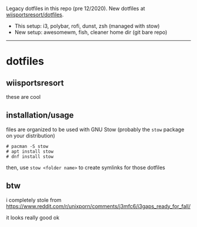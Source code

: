 Legacy dotfiles in this repo (pre 12/2020). New dotfiles at [wiisportsresort/dotfiles](https://github.com/wiisportsresort/dotfiles).

- This setup: i3, polybar, rofi, dunst, zsh (managed with stow)
- New setup: awesomewm, fish, cleaner home dir (git bare repo)

---

# dotfiles

## wiisportsresort

these are cool

## installation/usage

files are organized to be used with GNU Stow (probably the `stow` package on your distribution)

```
# pacman -S stow
# apt install stow
# dnf install stow
```

then, use `stow <folder name>` to create symlinks for those dotfiles

## btw

i completely stole from <https://www.reddit.com/r/unixporn/comments/j3mfc6/i3gaps_ready_for_fall/>

it looks really good ok
